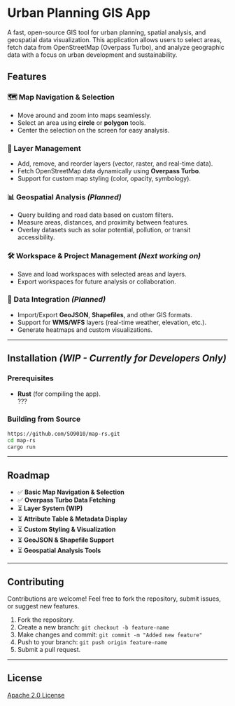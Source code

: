 # **Urban Planning GIS App**  
A fast, open-source GIS tool for urban planning, spatial analysis, and geospatial data visualization. This application allows users to select areas, fetch data from OpenStreetMap (Overpass Turbo), and analyze geographic data with a focus on urban development and sustainability.  

## **Features**  
### **🗺️ Map Navigation & Selection**  
- Move around and zoom into maps seamlessly.  
- Select an area using **circle** or **polygon** tools.  
- Center the selection on the screen for easy analysis.  

### **📌 Layer Management**  
- Add, remove, and reorder layers (vector, raster, and real-time data).  
- Fetch OpenStreetMap data dynamically using **Overpass Turbo**.  
- Support for custom map styling (color, opacity, symbology).  

### **📊 Geospatial Analysis** *(Planned)*  
- Query building and road data based on custom filters.  
- Measure areas, distances, and proximity between features.  
- Overlay datasets such as solar potential, pollution, or transit accessibility.  

### **🛠️ Workspace & Project Management**  *(Next working on)*
- Save and load workspaces with selected areas and layers.  
- Export workspaces for future analysis or collaboration.  

### **🔌 Data Integration** *(Planned)*  
- Import/Export **GeoJSON**, **Shapefiles**, and other GIS formats.  
- Support for **WMS/WFS** layers (real-time weather, elevation, etc.).  
- Generate heatmaps and custom visualizations.  

---

## **Installation** *(WIP - Currently for Developers Only)*  
### **Prerequisites**  
- **Rust** (for compiling the app).  
??? 

### **Building from Source**  
```sh
https://github.com/SO9010/map-rs.git
cd map-rs
cargo run
```

---

## **Roadmap**  
- ✅ **Basic Map Navigation & Selection**  
- ✅ **Overpass Turbo Data Fetching**  
- ⏳ **Layer System (WIP)**  
- ⏳ **Attribute Table & Metadata Display**  
- ⏳ **Custom Styling & Visualization**  
- ⏳ **GeoJSON & Shapefile Support**  
- ⏳ **Geospatial Analysis Tools**  

---

## **Contributing**  
Contributions are welcome! Feel free to fork the repository, submit issues, or suggest new features.  

1. Fork the repository.  
2. Create a new branch: `git checkout -b feature-name`  
3. Make changes and commit: `git commit -m "Added new feature"`  
4. Push to your branch: `git push origin feature-name`  
5. Submit a pull request.  

---

## **License**  
[Apache 2.0 License](LICENSE)  
